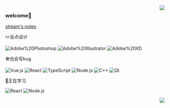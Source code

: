 <img align="right" src="https://github-readme-stats.vercel.app/api?username=stream12138&show_icons=true&icon_color=CE1D2D&text_color=718096&bg_color=ffffff&hide_title=true" />

### welcome👋

[stream's notes](https://stream12138.github.io/notes)

✏️会点设计  

![Adobe%20Photoshop](https://img.shields.io/badge/-Ps-31A8FF?style=flat-square&logo=Adobe%20Photoshop&logoColor=white)
![Adobe%20Illustrator](https://img.shields.io/badge/-Ai-FF9A00?style=flat-square&logo=Adobe%20Illustrator&logoColor=white)
![Adobe%20XD](https://img.shields.io/badge/-Xd-FF61F6?style=flat-square&logo=Adobe%20XD&logoColor=white)

🛠️也会写bug  

![Vue.js](https://img.shields.io/badge/-Vue-4FC08D?style=flat-square&logo=Vue.js&logoColor=white)
![React](https://img.shields.io/badge/-React-444444?style=flat-square&logo=React&logoColor=61DAFB)
![TypeScript](https://img.shields.io/badge/typescript-3178C6?style=flat-square&logo=typescript&logoColor=white)
![Node.js](https://img.shields.io/badge/-Node.js-339933?style=flat-square&logo=Node.js&logoColor=white)
![C++](https://img.shields.io/badge/-C++-3178C6?style=flat-square&logo=cplusplus&logoColor=white)
![Qt](https://img.shields.io/badge/-Qt-41CD52?style=flat-square&logo=Qt&logoColor=white)

🔎正在学习  

![React](https://img.shields.io/badge/-React-444444?style=flat-square&logo=React&logoColor=61DAFB)
![Node.js](https://img.shields.io/badge/-Node.js-339933?style=flat-square&logo=Node.js&logoColor=white)

<img align="right" src="https://github-readme-stats.vercel.app/api/top-langs/?username=stream12138&hide_title=true&hide_border=true&layout=compact&langs_count=6&text_color=000&icon_color=fff&theme=graywhite" />

